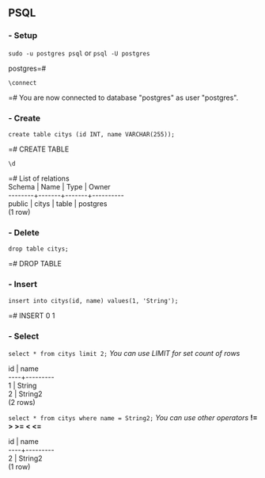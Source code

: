 ## PSQL

### - Setup

`sudo -u postgres psql` or `psql -U postgres`

postgres=#

`\connect`

=# You are now connected to database "postgres" as user "postgres".

### - Create

`create table citys (id INT, name VARCHAR(255));`

=# CREATE TABLE

`\d`

=# List of relations  
Schema | Name  | Type  |  Owner  
--------+-------+-------+----------  
 public | citys | table | postgres  
(1 row)

### - Delete

`drop table citys;`

=# DROP TABLE

### - Insert

`insert into citys(id, name) values(1, 'String');`

=# INSERT 0 1

### - Select

`select * from citys limit 2;` *You can use LIMIT for set count of rows* 

 id |  name   
----+---------  
  1 | String  
  2 | String2  
(2 rows)

`select * from citys where name = String2;` *You can use other operators* **!= > >= < <=**

 id |  name   
----+---------  
  2 | String2  
(1 row)

